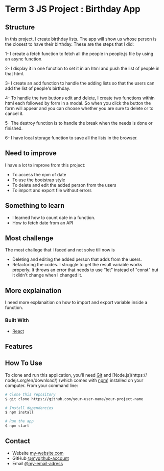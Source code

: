 # Term 3 JS Project : Birthday App

## Structure
In this project, I create birthday lists. The app will show us whose person is the closest to have their birthday. These are the steps that I did: 
    
1- I create a fetch function to fetch all the people in people.js file by using an async function.

2- I display it in one function to set it in an html and push the list of people in that html.

3- I create an add function to handle the adding lists so that the users can add the list of people's birthday.

4- To handle the two buttons edit and delete, I create two functions within html each followed by form in a modal. So when you click the button the form will appear and you can choose whether you are sure to delete or to cancel it.

5- The destroy function is to handle the break when the needs is done or finished.

6- I have local storage function to save all the lists in the browser.

## Need to improve

I have a lot to improve from this project:

 - To access the npm of date
- To use the bootstrap style
- To delete and edit the added person from the users
- To import and export file without errors

## Something to learn

- I learned how to count date in a function. 
- How to fetch date from an API

## Most challenge
The most challege that I faced and not solve till now is 
- Deleting and editing the added person that adds from the users.
- Refactoring the codes. I struggle to get the result variable works properly. It throws an error that needs to use "let" instead of "const" but it didn't change when I changed it.

## More explaination
I need more explanaition on how to import and export variable inside a function.


### Built With

-   [React](https://reactjs.org/)

## Features

<!-- List the features of your application or follow the template. Don't share the figma file 
here :) -->

## How To Use

<!-- Example: -->

To clone and run this application, you'll need [Git](https://git-scm.com) and [Node.js](https://
nodejs.org/en/download/) (which comes with [npm](http://npmjs.com)) installed on your computer. 
From your command line:

```bash
# Clone this repository
$ git clone https://github.com/your-user-name/your-project-name

# Install dependencies
$ npm install

# Run the app
$ npm start
```

## Contact

-   Website [my-website.com](https://birthday-app-petah.netlify.app)
-   GitHub [@mygithub-account](https://github.com/Tiaraha-funny/birthday-app)
-   Email [@my-email-adress](mailto:peta.jea@onja.org)